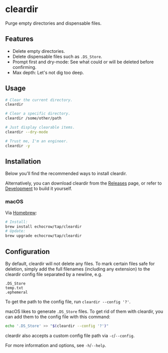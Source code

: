 # cleardir

Purge empty directories and dispensable files.

## Features

- Delete empty directories.
- Delete dispensable files such as `.DS_Store`.
- Prompt first and dry-mode: See what could or will be deleted before confirming.
- Max depth: Let's not dig too deep.

## Usage

```sh
# Clear the current directory.
cleardir

# Clear a specific directory.
cleardir /some/other/path

# Just display clearable items.
cleardir --dry-mode

# Trust me, I'm an engineer.
cleardir -y
```

## Installation

Below you'll find the recommended ways to install cleardir.

Alternatively, you can download cleardir from the [Releases](https://github.com/echocrow/cleardir/releases) page, or refer to [Development](#development) to build it yourself.

### macOS
Via [Homebrew](https://brew.sh/):
```sh
# Install:
brew install echocrow/tap/cleardir
# Update:
brew upgrade echocrow/tap/cleardir
```

## Configuration

By default, cleardir will not delete any files. To mark certain files safe for deletion, simply add the full filenames (including any extension) to the cleardir config file separated by a newline, e.g.
```
.DS_Store
temp.txt
.ephemeral
```

To get the path to the config file, run `cleardir --config '?'`.

macOS likes to generate `.DS_Store` files. To get rid of them with cleardir, you can add them to the config file with this command:
```sh
echo '.DS_Store' >> "$(cleardir --config '?')"
```

cleardir also accepts a custom config file path via `-c`/`--config`.

For more information and options, see `-h`/`--help`.
